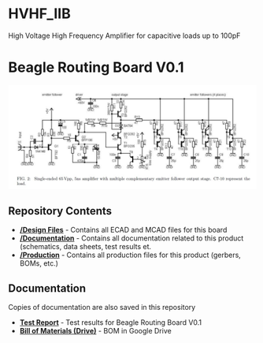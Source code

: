 # HVHF_IIB
 High Voltage High Frequency Amplifier for capacitive loads up to 100pF
# Beagle Routing Board V0.1
![Alt text](https://github.com/kornpop73/HVHF_IIB/blob/01/Documentation/Images/IIB_Schematic.jpg "Mueller Schematic")
## Repository Contents

* [**/Design Files**](https://github.com/kornpop73/HVHF_IIB/tree/01/Design%20Files) - Contains all ECAD and MCAD files for this board
* [**/Documentation**](https://github.com/kornpop73/HVHF_IIB/tree/01/Documentation) - Contains all documentation related to this product (schematics, data sheets, test results et.
* [**/Production**](https://github.com/kornpop73/HVHF_IIB/tree/01/Production) - Contains all production files for this product (gerbers, BOMs, etc.)
## Documentation
Copies of documentation are also saved in this repository

* **[Test Report](https://docs.google.com/document/d/1mhgs8LhWTE7gB73-N2RG-cP2NuqwcQJ4yc4jECEzomg/edit#heading=h.cgog3ue157zv)** - Test results for Beagle Routing Board V0.1
* **[Bill of Materials (Drive)](https://github.com/kornpop73/HVHF_IIB/blob/01/Production/BOM)** - BOM in Google Drive